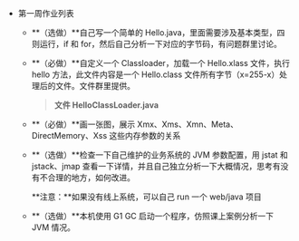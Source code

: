 - 第一周作业列表

  - **（选做）**自己写一个简单的 Hello.java，里面需要涉及基本类型，四则运行，if 和 for，然后自己分析一下对应的字节码，有问题群里讨论。

  - **（必做）**自定义一个 Classloader，加载一个 Hello.xlass 文件，执行 hello 方法，此文件内容是一个 Hello.class 文件所有字节（x=255-x）处理后的文件。文件群里提供。
    > **文件 HelloClassLoader.java**

  - **（必做）**画一张图，展示 Xmx、Xms、Xmn、Meta、DirectMemory、Xss 这些内存参数的关系

  - **（选做）**检查一下自己维护的业务系统的 JVM 参数配置，用 jstat 和 jstack、jmap 查看一下详情，并且自己独立分析一下大概情况，思考有没有不合理的地方，如何改进。

    **注意：**如果没有线上系统，可以自己 run 一个 web/java 项目

  - **（选做）**本机使用 G1 GC 启动一个程序，仿照课上案例分析一下 JVM 情况。

